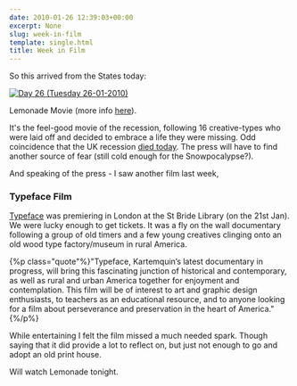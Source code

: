 ```yaml
---
date: 2010-01-26 12:39:03+00:00
excerpt: None
slug: week-in-film
template: single.html
title: Week in Film
---
```


So this arrived from the States today:

[![Day 26 (Tuesday 26-01-2010)](http://farm5.static.flickr.com/4047/4305772045_377edaee0e.jpg)](http://www.flickr.com/photos/dbushell/4305772045/)

Lemonade Movie (more info [here](http://lemonademovie.com/)).

It's the feel-good movie of the recession, following 16 creative-types who were laid off and decided to embrace a life they were missing. Odd coincidence that the UK recession [died today](http://news.bbc.co.uk/1/hi/business/8479639.stm). The press will have to find another source of fear (still cold enough for the Snowpocalypse?).

And speaking of the press - I saw another film last week,

### Typeface Film

[Typeface](http://typeface.kartemquin.com) was premiering in London at the St Bride Library (on the 21st Jan). We were lucky enough to get tickets. It was a fly on the wall documentary following a group of old timers and a few young creatives clinging onto an old wood type factory/museum in rural America.


{%p class="quote"%}"Typeface, Kartemquin’s latest documentary in progress, will bring this fascinating junction of historical and contemporary, as well as rural and urban America together for enjoyment and contemplation. This film will be of interest to art and graphic design enthusiasts, to teachers as an educational resource, and to anyone looking for a film about perseverance and preservation in the heart of America."{%/p%}


While entertaining I felt the film missed a much needed spark. Though saying that it did provide a lot to reflect on, but just not enough to go and adopt an old print house.

Will watch Lemonade tonight.
